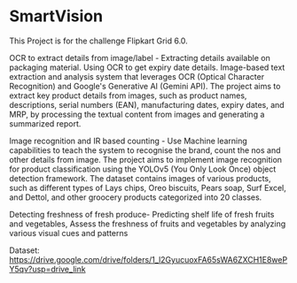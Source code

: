 # SmartVision
This Project is for the challenge Flipkart Grid 6.0.

OCR to extract details from image/label - Extracting details available on packaging material.
Using OCR to get expiry date details. Image-based text extraction and analysis system that leverages OCR (Optical Character Recognition) and Google's Generative AI (Gemini API). The project aims to extract key product details from images, such as product names, descriptions, serial numbers (EAN), manufacturing dates, expiry dates, and MRP, by processing the textual content from images and generating a summarized report.

Image recognition and IR based counting - Use Machine learning capabilities to teach the system to recognise the brand, count the nos and other details from image.
The project aims to implement image recognition for product classification using the YOLOv5 (You Only Look Once) object detection framework. The dataset contains images of various products, such as different types of Lays chips, Oreo biscuits, Pears soap, Surf Excel, and Dettol, and other groocery products categorized into 20 classes.



Detecting freshness of fresh produce- Predicting shelf life of fresh fruits and
vegetables, Assess the freshness of fruits and vegetables by analyzing various visual cues and patterns

Dataset: https://drive.google.com/drive/folders/1_l2GyucuoxFA65sWA6ZXCH1E8wePY5qv?usp=drive_link
